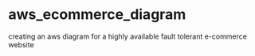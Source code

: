 # aws_ecommerce_diagram
creating an aws diagram for a highly available fault tolerant e-commerce website
